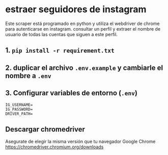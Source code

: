 # estraer seguidores de instagram

Este scraper está programado en python y utiliza el webdriver de chrome para autenticarse en instagram. consultar un perfil y extraer el nombre de usuario de todas las cuentas que siguen a este perfil.

## 1. `pip install -r requirement.txt`

## 2. duplicar el archivo `.env.example` y cambiarle el nombre a `.env`

## 3. Configurar variables de entorno (`.env`)

```prooperties
IG_USERNAME=
IG_PASSWORD=
DRIVER_PATH=
```

## Descargar chromedriver

Asegurate de elegir la misma versión que tu navegador Google Chrome
https://chromedriver.chromium.org/downloads
